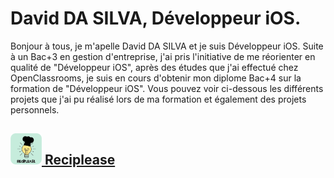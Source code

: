 # David DA SILVA, Développeur iOS.

Bonjour à tous, je m'apelle David DA SILVA et je suis Développeur iOS. Suite à un Bac+3 en gestion d'entreprise, j'ai pris l'initiative de me réorienter en qualité de "Développeur iOS", après des études que j'ai effectué chez OpenClassrooms, je suis en cours d'obtenir mon diplome Bac+4 sur la formation de "Développeur iOS". Vous pouvez voir ci-dessous les différents projets que j'ai pu réalisé lors de ma formation et également des projets personnels.

## [<img src=AppsIcons/RecipleaseLogo.png width="50"> Reciplease](https://github.com/FabriceOrtega/KanjiMemo)

<!--
**David-DaSilva7/David-DaSilva7** is a ✨ _special_ ✨ repository because its `README.md` (this file) appears on your GitHub profile.

Here are some ideas to get you started:

- 🔭 I’m currently working on ...
- 🌱 I’m currently learning ...
- 👯 I’m looking to collaborate on ...
- 🤔 I’m looking for help with ...
- 💬 Ask me about ...
- 📫 How to reach me: ...
- 😄 Pronouns: ...
- ⚡ Fun fact: ...
-->
